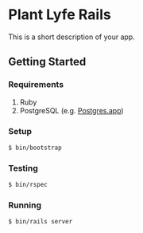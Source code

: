 # Plant Lyfe Rails

This is a short description of your app.

## Getting Started

### Requirements

1. Ruby
1. PostgreSQL (e.g. [Postgres.app][postgres-app])

### Setup

```sh
$ bin/bootstrap
```

### Testing

```sh
$ bin/rspec
```

### Running

```sh
$ bin/rails server
```

[postgres-app]: http://postgresapp.com